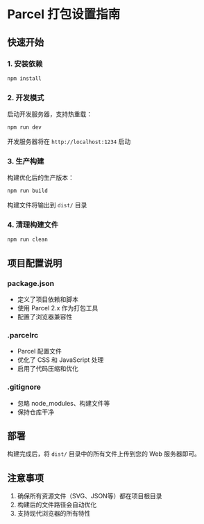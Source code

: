 # Parcel 打包设置指南

## 快速开始

### 1. 安装依赖

```bash
npm install
```

### 2. 开发模式

启动开发服务器，支持热重载：

```bash
npm run dev
```

开发服务器将在 `http://localhost:1234` 启动

### 3. 生产构建

构建优化后的生产版本：

```bash
npm run build
```

构建文件将输出到 `dist/` 目录

### 4. 清理构建文件

```bash
npm run clean
```

## 项目配置说明

### package.json
- 定义了项目依赖和脚本
- 使用 Parcel 2.x 作为打包工具
- 配置了浏览器兼容性

### .parcelrc
- Parcel 配置文件
- 优化了 CSS 和 JavaScript 处理
- 启用了代码压缩和优化

### .gitignore
- 忽略 node_modules、构建文件等
- 保持仓库干净

## 部署

构建完成后，将 `dist/` 目录中的所有文件上传到您的 Web 服务器即可。

## 注意事项

1. 确保所有资源文件（SVG、JSON等）都在项目根目录
2. 构建后的文件路径会自动优化
3. 支持现代浏览器的所有特性

